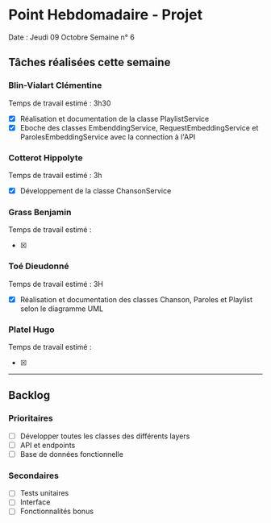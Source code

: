 # Point Hebdomadaire - Projet

Date : Jeudi 09 Octobre
Semaine n° 6

## Tâches réalisées cette semaine

### Blin-Vialart Clémentine
Temps de travail estimé : 3h30

- [x] Réalisation et documentation de la classe PlaylistService
- [x] Eboche des classes EmbenddingService, RequestEmbeddingService et ParolesEmbeddingService avec la connection à l'API
### Cotterot Hippolyte
Temps de travail estimé : 3h

- [x] Développement de la classe ChansonService

### Grass Benjamin 
Temps de travail estimé : 

- [x] 

### Toé Dieudonné
Temps de travail estimé : 3H

- [x] Réalisation et documentation des classes Chanson, Paroles et Playlist selon le diagramme UML

### Platel Hugo
Temps de travail estimé :

- [x] 

---

## Backlog

### Prioritaires

- [ ] Développer toutes les classes des différents layers
- [ ] API et endpoints
- [ ] Base de données fonctionnelle

### Secondaires

- [ ] Tests unitaires
- [ ] Interface
- [ ] Fonctionnalités bonus
